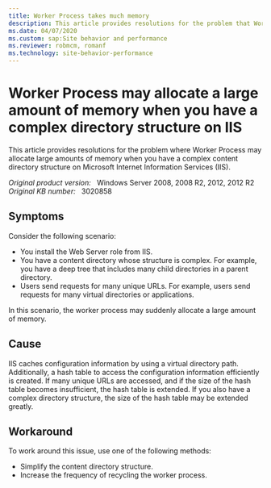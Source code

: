 ```yaml
---
title: Worker Process takes much memory
description: This article provides resolutions for the problem that Worker Process may allocate a large amount of memory when you have a complex directory structure on IIS.
ms.date: 04/07/2020
ms.custom: sap:Site behavior and performance
ms.reviewer: robmcm, romanf
ms.technology: site-behavior-performance
---
```

# Worker Process may allocate a large amount of memory when you have a complex directory structure on IIS

This article provides resolutions for the problem where Worker Process may allocate large amounts of memory when you have a complex content directory structure on Microsoft Internet Information Services (IIS).

_Original product version:_ &nbsp; Windows Server 2008, 2008 R2, 2012, 2012 R2  
_Original KB number:_ &nbsp; 3020858

## Symptoms

Consider the following scenario:

- You install the Web Server role from IIS.
- You have a content directory whose structure is complex. For example, you have a deep tree that includes many child directories in a parent directory.
- Users send requests for many unique URLs. For example, users send requests for many virtual directories or applications.

In this scenario, the worker process may suddenly allocate a large amount of memory.

## Cause

IIS caches configuration information by using a virtual directory path. Additionally, a hash table to access the configuration information efficiently is created. If many unique URLs are accessed, and if the size of the hash table becomes insufficient, the hash table is extended. If you also have a complex directory structure, the size of the hash table may be extended greatly.

## Workaround

To work around this issue, use one of the following methods:

- Simplify the content directory structure.
- Increase the frequency of recycling the worker process.
